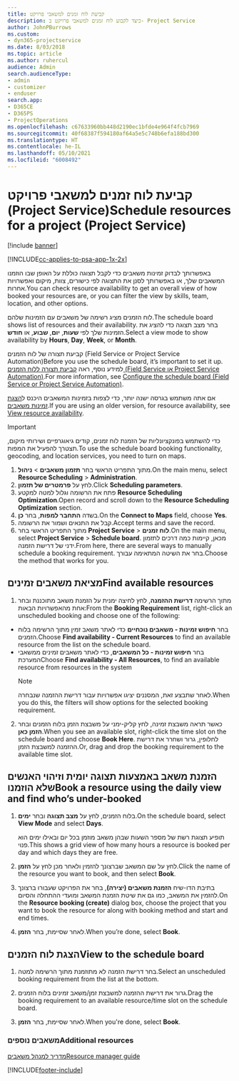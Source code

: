 ```yaml
---
title: ‏‫קביעת לוח זמנים למשאבי פרויקט
description: כיצד לקבוע לוח זמנים למשאבי פרויקט ב- Project Service
author: JohnPBurrows
ms.custom:
- dyn365-projectservice
ms.date: 8/03/2018
ms.topic: article
ms.author: ruhercul
audience: Admin
search.audienceType:
- admin
- customizer
- enduser
search.app:
- D365CE
- D365PS
- ProjectOperations
ms.openlocfilehash: c67633960bb448d2190ec1bfde4e964f4fcb7969
ms.sourcegitcommit: 40f68387f594180af64a5e5c748b6efa188bd300
ms.translationtype: HT
ms.contentlocale: he-IL
ms.lasthandoff: 05/10/2021
ms.locfileid: "6008492"
---
```

# <a name="schedule-resources-for-a-project-project-service"></a><span data-ttu-id="30212-103">קביעת לוח זמנים למשאבי פרויקט (Project Service)</span><span class="sxs-lookup"><span data-stu-id="30212-103">Schedule resources for a project (Project Service)</span></span>

[!include [banner](../includes/psa-now-project-operations.md)]

[!INCLUDE[cc-applies-to-psa-app-1x-2x](../includes/cc-applies-to-psa-app-1x-2x.md)]

<span data-ttu-id="30212-104">באפשרותך לבדוק זמינות משאבים כדי לקבל תצוגה כוללת על האופן שבו הוזמנו המשאבים שלך, או באפשרותך לסנן את התצוגה לפי כישורים, צוות, מיקום ואפשרויות אחרות.</span><span class="sxs-lookup"><span data-stu-id="30212-104">You can check resource availability to get an overall view of how booked your resources are, or you can filter the view by skills, team, location, and other options.</span></span>  
  
<span data-ttu-id="30212-105">לוח הזמנים מציג רשימה של משאבים עם הזמינות שלהם.</span><span class="sxs-lookup"><span data-stu-id="30212-105">The schedule board shows list of resources and their availability.</span></span> <span data-ttu-id="30212-106">בחר מצב תצוגה כדי להציג את הזמינות שלך לפי **שעות**, **יום**, **שבוע**, או **חודש**.</span><span class="sxs-lookup"><span data-stu-id="30212-106">Select a view mode to show availability by **Hours**, **Day**, **Week**, or **Month**.</span></span>  
  
<span data-ttu-id="30212-107"> קביעת תצורה של לוח הזמנים (Field Service or Project Service Automation)</span><span class="sxs-lookup"><span data-stu-id="30212-107">Before you use the schedule board, it’s important to set it up.</span></span> <span data-ttu-id="30212-108">למידע נוסף, ראה [קביעת תצורה ללוח הזמנים (Field Service או Project Service Automation)](/dynamics365/field-service/configure-schedule-board).</span><span class="sxs-lookup"><span data-stu-id="30212-108">For more information, see [Configure the schedule board (Field Service or Project Service Automation)](/dynamics365/field-service/configure-schedule-board).</span></span>
  
<span data-ttu-id="30212-109">אם אתה משתמש בגרסה ישנה יותר, כדי לצפות בזמינות המשאבים היכנס ל[הצגת זמינות משאבים](../psa/view-resource-availability.md).</span><span class="sxs-lookup"><span data-stu-id="30212-109">If you are using an older version, for resource availability, see [View resource availability](../psa/view-resource-availability.md).</span></span>  

> [!IMPORTANT]
>  <span data-ttu-id="30212-110">כדי להשתמש בפונקציונליות של הזמנת לוח זמנים, קודים גיאוגרפיים‬ ושירותי מיקום, תצטרך להפעיל את המפות.</span><span class="sxs-lookup"><span data-stu-id="30212-110">To use the schedule board booking functionality, geocoding, and location services, you need to turn on maps.</span></span>  
> 
> 1. <span data-ttu-id="30212-111">מתוך התפריט הראשי בחר **תזמון משאבים** > **ניהול**.</span><span class="sxs-lookup"><span data-stu-id="30212-111">On the main menu, select **Resource Scheduling** > **Administration**.</span></span>  
> 2. <span data-ttu-id="30212-112">לחץ על **פרמטרים של תזמון**.</span><span class="sxs-lookup"><span data-stu-id="30212-112">Click **Scheduling parameters**.</span></span>  
> 3. <span data-ttu-id="30212-113">פתח את הרשומה וגלול למטה למקטע **Resource Scheduling Optimization**.</span><span class="sxs-lookup"><span data-stu-id="30212-113">Open record and scroll down to the **Resource Scheduling Optimization** section.</span></span>  
> 4. <span data-ttu-id="30212-114">בשדה **התחבר למפות**, בחר **כן**.</span><span class="sxs-lookup"><span data-stu-id="30212-114">On the **Connect to Maps** field, choose **Yes**.</span></span>  
> 5. <span data-ttu-id="30212-115">קבל את התנאים ושמור את הרשומה.</span><span class="sxs-lookup"><span data-stu-id="30212-115">Accept terms and save the record.</span></span>  
> 6. <span data-ttu-id="30212-116">מתוך התפריט הראשי בחר **Project Service** > **לוח זמנים**.</span><span class="sxs-lookup"><span data-stu-id="30212-116">On the main menu, select **Project Service** > **Schedule board**.</span></span> <span data-ttu-id="30212-117">מכאן, קיימות כמה דרכים לתזמון ידני של דרישת הזמנה.</span><span class="sxs-lookup"><span data-stu-id="30212-117">From here, there are several ways to manually schedule a booking requirement.</span></span> <span data-ttu-id="30212-118">בחר את השיטה המתאימה עבורך.</span><span class="sxs-lookup"><span data-stu-id="30212-118">Choose the method that works for you.</span></span>
  
## <a name="find-available-resources"></a><span data-ttu-id="30212-119">מציאת משאבים זמינים‬</span><span class="sxs-lookup"><span data-stu-id="30212-119">Find available resources</span></span>

1.  <span data-ttu-id="30212-120">מתוך הרשימה **דרישת ההזמנה**, לחץ לחיצה ימנית על הזמנת משאב מתוכננת ובחר אחת מהאפשרויות הבאות:</span><span class="sxs-lookup"><span data-stu-id="30212-120">From the **Booking Requirement** list, right-click an unscheduled booking and choose one of the following:</span></span>  
  
- <span data-ttu-id="30212-121">בחר **חיפוש זמינות - משאבים נוכחיים** כדי לאתר משאב זמין מתוך הרשימה בלוח הזמנים.</span><span class="sxs-lookup"><span data-stu-id="30212-121">Choose **Find availability - Current Resources** to find an available resource from the list on the schedule board.</span></span>  
- <span data-ttu-id="30212-122">בחר **חיפוש זמינות - כל המשאבים**, כדי לאתר משאבים זמינים ממשאבי המערכת</span><span class="sxs-lookup"><span data-stu-id="30212-122">Choose **Find availability - All Resources**, to find an available resource from resources in the system</span></span>  
   > [!NOTE]
   >  <span data-ttu-id="30212-123">לאחר שתבצע זאת, המסננים יציגו אפשרויות עבור דרישת ההזמנה שנבחרה.</span><span class="sxs-lookup"><span data-stu-id="30212-123">When you do this, the filters will show options for the selected booking requirement.</span></span>  
  
2. <span data-ttu-id="30212-124">כאשר תראה משבצת זמינה, לחץ קליק-ימני על משבצת הזמן בלוח הזמנים ובחר **הזמן כאן**.</span><span class="sxs-lookup"><span data-stu-id="30212-124">When you see an available slot, right-click the time slot on the schedule board and choose **Book Here**.</span></span> <span data-ttu-id="30212-125">לחלופין, גרור ושחרר את דרישת ההזמנה למשבצת הזמן.</span><span class="sxs-lookup"><span data-stu-id="30212-125">Or, drag and drop the booking requirement to the available time slot.</span></span>  
  

## <a name="book-a-resource-using-the-daily-view-and-find-whos-under-booked"></a><span data-ttu-id="30212-126">הזמנת משאב באמצעות תצוגה יומית וזיהוי האנשים שלא הוזמנו</span><span class="sxs-lookup"><span data-stu-id="30212-126">Book a resource using the daily view and find who’s under-booked</span></span>
  
1.  <span data-ttu-id="30212-127">בלוח הזמנים, לחץ על **מצב תצוגה** ובחר **ימים**.</span><span class="sxs-lookup"><span data-stu-id="30212-127">On the schedule board, select **View Mode** and select **Days**.</span></span>  
  
    <span data-ttu-id="30212-128">תופיע תצוגת רשת של מספר השעות שבהן משאב מוזמן בכל יום ובאילו ימים הוא פנוי.</span><span class="sxs-lookup"><span data-stu-id="30212-128">This shows a grid view of how many hours a resource is booked per day and which days they are free.</span></span>  
  
2.  <span data-ttu-id="30212-129">לחץ על שם המשאב שברצונך להזמין ולאחר מכן לחץ על **הזמן**.</span><span class="sxs-lookup"><span data-stu-id="30212-129">Click the name of the resource you want to book, and then select **Book**.</span></span>  
  
3.  <span data-ttu-id="30212-130">בתיבת הדו-שיח **הזמנת משאבים (יצירה)**, בחר את הפרויקט שעבורו ברצונך להזמין את המשאב, כמו גם את שיטת הזמנת המשאב ומועדי ההתחלה והסיום.</span><span class="sxs-lookup"><span data-stu-id="30212-130">On the **Resource booking (create)** dialog box, choose the project that you want to book the resource for along with booking method and start and end times.</span></span>  
  
4.  <span data-ttu-id="30212-131">לאחר שסיימת, בחר **הזמן**.</span><span class="sxs-lookup"><span data-stu-id="30212-131">When you’re done, select **Book**.</span></span>  
  
## <a name="view-to-the-schedule-board"></a><span data-ttu-id="30212-132">הצגת לוח הזמנים</span><span class="sxs-lookup"><span data-stu-id="30212-132">View to the schedule board</span></span>
  
1.  <span data-ttu-id="30212-133">בחר דרישת הזמנה לא מתוזמנת‬ מתוך הרשימה למטה.</span><span class="sxs-lookup"><span data-stu-id="30212-133">Select an unscheduled booking requirement from the list at the bottom.</span></span>  
  
2.  <span data-ttu-id="30212-134">גרור את דרישת ההזמנה למשבצת זמן/משאב זמינים בלוח הזמנים.</span><span class="sxs-lookup"><span data-stu-id="30212-134">Drag the booking requirement to an available resource/time slot on the schedule board.</span></span>  
  
3.  <span data-ttu-id="30212-135">לאחר שסיימת, בחר **הזמן**.</span><span class="sxs-lookup"><span data-stu-id="30212-135">When you're done, select **Book**.</span></span>  
  
### <a name="additional-resources"></a><span data-ttu-id="30212-136">משאבים נוספים</span><span class="sxs-lookup"><span data-stu-id="30212-136">Additional resources</span></span>  
 [<span data-ttu-id="30212-137">מדריך למנהל משאבים</span><span class="sxs-lookup"><span data-stu-id="30212-137">Resource manager guide</span></span>](../psa/resource-manager-guide.md)


[!INCLUDE[footer-include](../includes/footer-banner.md)]